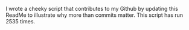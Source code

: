 I wrote a cheeky script that contributes to my Github by updating this ReadMe to illustrate why more than commits matter. This script has run 2535 times.
